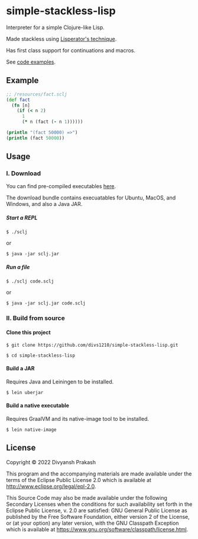 # simple-stackless-lisp

Interpreter for a simple Clojure-like Lisp.

Made stackless using [Lisperator's technique](https://lisperator.net/pltut/cps-evaluator/).

Has first class support for continuations and macros.

See [code examples](resources/).

## Example

```clojure
;; /resources/fact.sclj
(def fact
  (fn [n]
    (if (< n 2)
      1
      (* n (fact (- n 1))))))

(println "(fact 50000) =>")
(println (fact 50000))
```

## Usage

### I. Download

You can find pre-compiled executables [here](https://github.com/divs1210/simple-stackless-lisp/releases).

The download bundle contains execuatables for Ubuntu, MacOS, and Windows, and also a Java JAR.

##### Start a REPL

```
$ ./sclj
```

or

```
$ java -jar sclj.jar
```

##### Run a file

```
$ ./sclj code.sclj
```

or

```
$ java -jar sclj.jar code.sclj
```

### II. Build from source

#### Clone this project

```
$ git clone https://github.com/divs1210/simple-stackless-lisp.git

$ cd simple-stackless-lisp
```

#### Build a JAR

Requires Java and Leiningen to be installed.

```
$ lein uberjar
```

#### Build a native executable

Requires GraalVM and its native-image tool to be installed.

```
$ lein native-image
```

## License

Copyright © 2022 Divyansh Prakash

This program and the accompanying materials are made available under the
terms of the Eclipse Public License 2.0 which is available at
http://www.eclipse.org/legal/epl-2.0.

This Source Code may also be made available under the following Secondary
Licenses when the conditions for such availability set forth in the Eclipse
Public License, v. 2.0 are satisfied: GNU General Public License as published by
the Free Software Foundation, either version 2 of the License, or (at your
option) any later version, with the GNU Classpath Exception which is available
at https://www.gnu.org/software/classpath/license.html.
